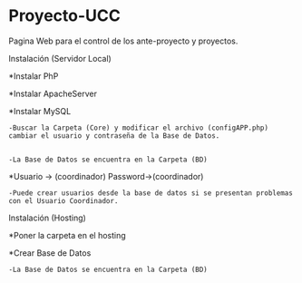 # Proyecto-UCC


Pagina Web para el control de los ante-proyecto y proyectos.

Instalación (Servidor Local)


*Instalar PhP


*Instalar ApacheServer 


*Instalar MySQL

 
	-Buscar la Carpeta (Core) y modificar el archivo (configAPP.php) cambiar el usuario y contraseña de la Base de Datos.
	
	
	-La Base de Datos se encuentra en la Carpeta (BD)

	
*Usuario -> (coordinador) Password->(coordinador)
	
	
	-Puede crear usuarios desde la base de datos si se presentan problemas con el Usuario Coordinador.
	

Instalación (Hosting)


*Poner la carpeta en el hosting


*Crear Base de Datos


	-La Base de Datos se encuentra en la Carpeta (BD)
